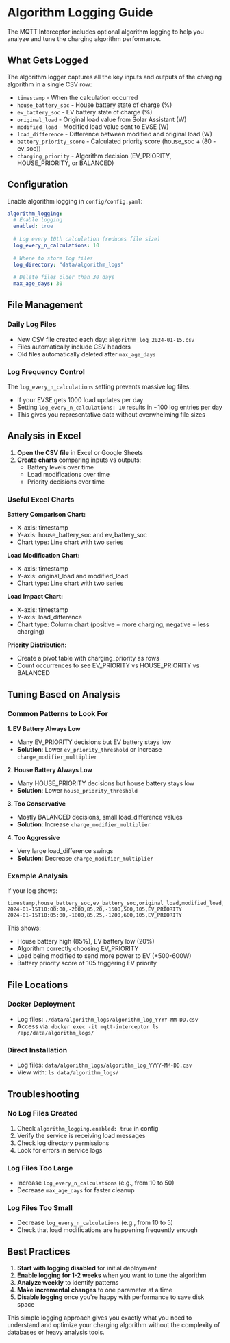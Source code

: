 # Algorithm Logging Guide

The MQTT Interceptor includes optional algorithm logging to help you analyze and tune the charging algorithm performance.

## What Gets Logged

The algorithm logger captures all the key inputs and outputs of the charging algorithm in a single CSV row:

- `timestamp` - When the calculation occurred
- `house_battery_soc` - House battery state of charge (%)
- `ev_battery_soc` - EV battery state of charge (%)
- `original_load` - Original load value from Solar Assistant (W)
- `modified_load` - Modified load value sent to EVSE (W)
- `load_difference` - Difference between modified and original load (W)
- `battery_priority_score` - Calculated priority score (house_soc + (80 - ev_soc))
- `charging_priority` - Algorithm decision (EV_PRIORITY, HOUSE_PRIORITY, or BALANCED)

## Configuration

Enable algorithm logging in `config/config.yaml`:

```yaml
algorithm_logging:
  # Enable logging
  enabled: true
  
  # Log every 10th calculation (reduces file size)
  log_every_n_calculations: 10
  
  # Where to store log files
  log_directory: "data/algorithm_logs"
  
  # Delete files older than 30 days
  max_age_days: 30
```

## File Management

### Daily Log Files
- New CSV file created each day: `algorithm_log_2024-01-15.csv`
- Files automatically include CSV headers
- Old files automatically deleted after `max_age_days`

### Log Frequency Control
The `log_every_n_calculations` setting prevents massive log files:
- If your EVSE gets 1000 load updates per day
- Setting `log_every_n_calculations: 10` results in ~100 log entries per day
- This gives you representative data without overwhelming file sizes

## Analysis in Excel

1. **Open the CSV file** in Excel or Google Sheets
2. **Create charts** comparing inputs vs outputs:
   - Battery levels over time
   - Load modifications over time
   - Priority decisions over time

### Useful Excel Charts

**Battery Comparison Chart:**
- X-axis: timestamp
- Y-axis: house_battery_soc and ev_battery_soc
- Chart type: Line chart with two series

**Load Modification Chart:**
- X-axis: timestamp  
- Y-axis: original_load and modified_load
- Chart type: Line chart with two series

**Load Impact Chart:**
- X-axis: timestamp
- Y-axis: load_difference
- Chart type: Column chart (positive = more charging, negative = less charging)

**Priority Distribution:**
- Create a pivot table with charging_priority as rows
- Count occurrences to see EV_PRIORITY vs HOUSE_PRIORITY vs BALANCED

## Tuning Based on Analysis

### Common Patterns to Look For

**1. EV Battery Always Low**
- Many EV_PRIORITY decisions but EV battery stays low
- **Solution**: Lower `ev_priority_threshold` or increase `charge_modifier_multiplier`

**2. House Battery Always Low**  
- Many HOUSE_PRIORITY decisions but house battery stays low
- **Solution**: Lower `house_priority_threshold`

**3. Too Conservative**
- Mostly BALANCED decisions, small load_difference values
- **Solution**: Increase `charge_modifier_multiplier`

**4. Too Aggressive**
- Very large load_difference swings
- **Solution**: Decrease `charge_modifier_multiplier`

### Example Analysis

If your log shows:
```csv
timestamp,house_battery_soc,ev_battery_soc,original_load,modified_load,load_difference,battery_priority_score,charging_priority
2024-01-15T10:00:00,-2000,85,20,-1500,500,105,EV_PRIORITY
2024-01-15T10:05:00,-1800,85,25,-1200,600,105,EV_PRIORITY
```

This shows:
- House battery high (85%), EV battery low (20%)
- Algorithm correctly choosing EV_PRIORITY
- Load being modified to send more power to EV (+500-600W)
- Battery priority score of 105 triggering EV priority

## File Locations

### Docker Deployment
- Log files: `./data/algorithm_logs/algorithm_log_YYYY-MM-DD.csv`
- Access via: `docker exec -it mqtt-interceptor ls /app/data/algorithm_logs/`

### Direct Installation
- Log files: `data/algorithm_logs/algorithm_log_YYYY-MM-DD.csv`
- View with: `ls data/algorithm_logs/`

## Troubleshooting

### No Log Files Created
1. Check `algorithm_logging.enabled: true` in config
2. Verify the service is receiving load messages
3. Check log directory permissions
4. Look for errors in service logs

### Log Files Too Large
- Increase `log_every_n_calculations` (e.g., from 10 to 50)
- Decrease `max_age_days` for faster cleanup

### Log Files Too Small
- Decrease `log_every_n_calculations` (e.g., from 10 to 5)
- Check that load modifications are happening frequently enough

## Best Practices

1. **Start with logging disabled** for initial deployment
2. **Enable logging for 1-2 weeks** when you want to tune the algorithm
3. **Analyze weekly** to identify patterns
4. **Make incremental changes** to one parameter at a time
5. **Disable logging** once you're happy with performance to save disk space

This simple logging approach gives you exactly what you need to understand and optimize your charging algorithm without the complexity of databases or heavy analysis tools.
